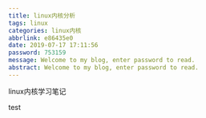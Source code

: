 ```yaml
---
title: linux内核分析
tags: linux
categories: linux内核
abbrlink: e86435e0
date: 2019-07-17 17:11:56
password: 753159
message: Welcome to my blog, enter password to read.  
abstract: Welcome to my blog, enter password to read.  
---
```

linux内核学习笔记
<!--more-->
test